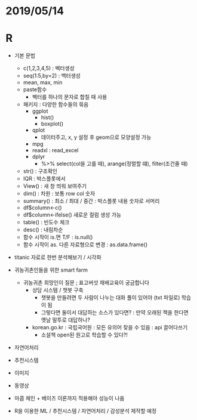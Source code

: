 # 2019/05/14

# R

- 기본 문법
  - c(1,2,3,4,5) : 벡터생성
  - seq(1:5,by=2) : 백터생성
  - mean, max, min
  - paste함수
    - 벡터를 하나의 문자로 합칠 때 사용
  - 패키지 : 다양한 함수들의 묶음
    - ggplot
      - hist()
      - boxplot()
    - qplot
      - 데이터주고, x, y 설정 후 geom으로 모양설정 가능
    - mpg
    - readxl : read_excel
    - dplyr
      - %>% select(col을 고를 때), arange(정렬할 떄), filter(조건줄 때)
  - str() : 구조확인
  - IQR : 박스플롯에서
  - View() : 새 창 띄워 보여주기
  - dim() : 차원 : 보통 row col 숫자
  - summary() : 최소 / 최대 / 중간 : 박스플롯 내용 숫자로 서머리
  - df$column<-c()
  - df$column<-ifelse() 새로운 컬럼 생성 가능
  - table() : 빈도수 체크
  - desc() : 내림차순
  - 함수 시작이 is.면 T/F : is.null()
  - 함수 시작이 as. 다른 자료형으로 변경 : as.data.frame()
- titanic 자료로 한번 분석해보기 / 시각화



- 귀농귀촌인들을 위한 smart farm
  - 귀농귀촌 희망인이 질문 ; 표고버섯 재배교육이 궁금합니다
    - 상담 시스템 / 챗봇 구축
      - 챗봇을 만들려면 두 사람이 나누는 대화 풀이 있어야 (txt 파일로) 학습이 됨
      - 그렇다면 둘이서 대답하는 소스가 있다면? : 만약 오래된 책을 한다면 옛날 말투로 대답하나?
    - korean.go.kr : 국립국어원 : 모든 유의어 찾을 수 있음 : api 끌어다쓰기
      - 소설책 open된 원고로 학습할 수 있다?!
- 자연어처리
- 추천시스템
- 이미지
- 동영상
- 마콥 체인 + 베이즈 이론까지 적용해야 성능이 나옴
- R을 이용한 ML / 추천시스템 / 자연어처리 / 감성분석 제작할 예정

